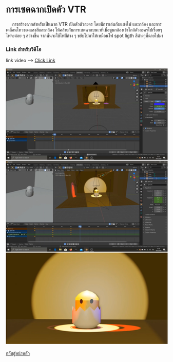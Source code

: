# การเซตฉากเปิดตัว VTR
&nbsp;&nbsp;&nbsp;&nbsp; การสร้างฉากสำหรับเป็นฉาก VTR เปิดตัวตัวละคร โดยมีการเล่นกับแสงไฟ และกล้อง และการเคลื่อนไหวของแสงสีและกล้อง ให้คล้ายกับการเซตฉากบนเวทีเมื่อซูมกล้องเข้าใกล้ตัวละครไปเรื่อยๆ ไฟจะค่อย ๆ สว่างขึ้น จากนั้นจะใช้ไฟสีต่าง ๆ ขยับไปมาให้เหมือนไฟ spot ligth สีต่างๆที่ฉายไปมา 
<br>
### Link สำหรับวิดีโอ
link video --> [Click Link](https://www.youtube.com/watch?v=WDECXT1AhuU)<br>
<br>
<img src="image/vtr/9.1.png"><br>
<img src="image/vtr/9.2.png"><br>
<img src="image/vtr/9.4.png"><br>
</img>
<br>
[กลับสู่หน้าหลัก](README.md)<br>

